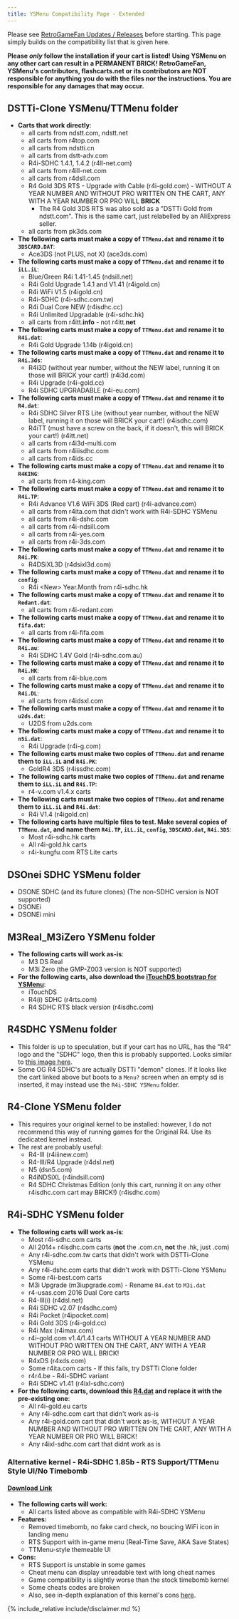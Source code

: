 ```yaml
---
title: YSMenu Compatibility Page - Extended
---
```


Please see [RetroGameFan Updates / Releases](https://gbatemp.net/threads/267243/) before starting. This page simply builds on the compatibility list that is given here.

**Please *only* follow the installation if your cart is listed! Using YSMenu on any other cart can result in a PERMANENT BRICK! RetroGameFan, YSMenu's contributors, flashcarts.net or its contributors are NOT responsible for anything you do with the files nor the instructions. You are responsible for any damages that may occur.**

## DSTTi-Clone YSMenu/TTMenu folder
- **Carts that work directly**:
    - all carts from ndstt.com, ndstt.net
    - all carts from r4top.com
    - all carts from ndstti.cn
    - all carts from dstt-adv.com
    - R4i-SDHC 1.4.1, 1.4.2 (r4ll-net.com)
    - all carts from r4ill-net.com
    - all carts from r4dsll.com
    - R4 Gold 3DS RTS - Upgrade with Cable (r4i-gold.com) - WITHOUT A YEAR NUMBER AND WITHOUT PRO WRITTEN ON THE CART, ANY WITH A YEAR NUMBER OR PRO WILL **BRICK**
        - The R4 Gold 3DS RTS was also sold as a "DSTTi Gold from ndstt.com". This is the same cart, just relabelled by an AliExpress seller.
    - all carts from pk3ds.com
- **The following carts must make a copy of `TTMenu.dat` and rename it to `3DSCARD.DAT`**:
    - Ace3DS (not PLUS, not X) (ace3ds.com)
- **The following carts must make a copy of `TTMenu.dat` and rename it to `iLL.iL`**:
    - Blue/Green R4i 1.41-1.45 (ndsill.net)
    - R4i Gold Upgrade 1.4.1 and V1.41 (r4igold.cn)
    - R4i WiFi V1.5 (r4igold.cn)
    - R4i-SDHC (r4i-sdhc.com.tw)
    - R4i Dual Core NEW (r4isdhc.cc)
    - R4i Unlimited Upgradable (r4i-sdhc.hk)
    - all carts from r4itt.**info** - not r4itt.**net**
- **The following carts must make a copy of `TTMenu.dat` and rename it to `R4i.dat`**:
    - R4i Gold Upgrade 1.14b (r4igold.cn)
- **The following carts must make a copy of `TTMenu.dat` and rename it to `R4i.3ds`**:
    - R4i3D (without year number, without the NEW label, running it on those will BRICK your cart!) (r4i3d.com)
    - R4i Upgrade (r4i-gold.cc)
    - R4i SDHC UPGRADABLE (r4i-eu.com)
- **The following carts must make a copy of `TTMenu.dat` and rename it to `R4.dat`**:
    - R4i SDHC Silver RTS Lite (without year number, without the NEW label, running it on those will BRICK your cart!) (r4isdhc.com)
    - R4iTT (must have a screw on the back, if it doesn't, this will BRICK your cart!) (r4itt.net)
    - all carts from r4i3d-multi.com
    - all carts from r4iiisdhc.com
    - all carts from r4ids.cc
- **The following carts must make a copy of `TTMenu.dat` and rename it to `R4KING`**:
    - all carts from r4-king.com
- **The following carts must make a copy of `TTMenu.dat` and rename it to `R4i.TP`**:
    - R4i Advance V1.6 WiFi 3DS (Red cart) (r4i-advance.com)
    - all carts from r4ita.com that didn't work with R4i-SDHC YSMenu
    - all carts from r4i-dshc.com
    - all carts from r4i-ndsill.com
    - all carts from r4i-yes.com
    - all carts from r4i-3ds.com
- **The following carts must make a copy of `TTMenu.dat` and rename it to `R4i.PK`**:
    - R4DSiXL3D (r4dsixl3d.com)
- **The following carts must make a copy of `TTMenu.dat` and rename it to `config`**:
    - R4i &#60;New&gt; Year.Month from r4i-sdhc.hk
- **The following carts must make a copy of `TTMenu.dat` and rename it to `Redant.dat`**:
    - all carts from r4i-redant.com
- **The following carts must make a copy of `TTMenu.dat` and rename it to `fifa.dat`**:
    - all carts from r4i-fifa.com
- **The following carts must make a copy of `TTMenu.dat` and rename it to `R4i.au`**:
    - R4i SDHC 1.4V Gold (r4i-sdhc.com.au)
- **The following carts must make a copy of `TTMenu.dat` and rename it to `R4i.HK`**:
    - all carts from r4i-blue.com
- **The following carts must make a copy of `TTMenu.dat` and rename it to `R4i.DL`**:
    - all carts from r4idsxl.com
- **The following carts must make a copy of `TTMenu.dat` and rename it to `u2ds.dat`**:
    - U2DS from u2ds.com
- **The following carts must make a copy of `TTMenu.dat` and rename it to `n5i.dat`**:
    - R4i Upgrade (r4i-g.com)
- **The following carts must make two copies of `TTMenu.dat` and rename them to `iLL.iL` and `R4i.PK`**:
    - GoldR4 3DS (r4issdhc.com)
- **The following carts must make two copies of `TTMenu.dat` and rename them to `iLL.iL` and `R4i.TP`**:
    - r4-v.com v1.4.x carts
- **The following carts must make two copies of `TTMenu.dat` and rename them to `iLL.iL` and `R4i.dat`**:
    - R4i V1.4 (r4igold.cn)
- **The following carts have multiple files to test. Make several copies of `TTMenu.dat`, and name them `R4i.TP`, `iLL.iL`, `config`, `3DSCARD.dat`, `R4i.3DS`**:
    - Most r4i-sdhc.hk carts
    - All r4i-gold.hk carts
    - r4i-kungfu.com RTS Lite carts

## DSOnei SDHC YSMenu folder
- DSONE SDHC (and its future clones) (The non-SDHC version is NOT supported)
- DSONEi
- DSONEi mini

## M3Real_M3iZero YSMenu folder
- **The following carts will work as-is**:
    - M3 DS Real
    - M3i Zero (the GMP-Z003 version is NOT supported)
- **For the following carts, also download the [iTouchDS bootstrap for YSMenu](https://gbatemp.net/download/37368/)**:
    - iTouchDS
    - R4(i) SDHC (r4rts.com)
    - R4 SDHC RTS black version (r4isdhc.com)

## R4SDHC YSMenu folder
- This folder is up to speculation, but if your cart has no URL, has the "R4" logo and the "SDHC" logo, then this is probably supported. Looks similar to [this image here](https://i.redd.it/sy1w7d1s2fc81.jpg).
- Some OG R4 SDHC's are actually DSTTi "demon" clones. If it looks like the cart linked above but boots to a `Menu?` screen when an empty sd is inserted, it may instead use the `R4i-SDHC YSMenu` folder.

## R4-Clone YSMenu folder
- This requires your original kernel to be installed: however, I do not recommend this way of running games for the Original R4. Use its dedicated kernel instead.
- The rest are probably useful:
    - R4-III (r4iiinew.com)
    - R4-III/R4 Upgrade (r4dsl.net)
    - N5 (dsn5.com)
    - R4iNDSiXL (r4indsill.com)
    - R4 SDHC Christmas Edition (only this cart, running it on any other r4isdhc.com cart may BRICK!) (r4isdhc.com)

## R4i-SDHC YSMenu folder
- **The following carts will work as-is**:
    - Most r4i-sdhc.com carts
    - All 2014+ r4isdhc.com carts (**not** the .com.cn, **not** the .hk, just .com)
    - Any r4i-sdhc.com.tw carts that didn't work with DSTTi-Clone YSMenu
    - Any r4i-dshc.com carts that didn't work with DSTTi-Clone YSMenu
    - Some r4i-best.com carts
    - M3i Upgrade (m3iupgrade.com) - Rename `R4.dat` to `M3i.dat`
    - r4-usas.com 2016 Dual Core carts
    - R4-III(i) (r4dsl.net)
    - R4i SDHC v2.07 (r4sdhc.com)
    - R4i Pocket (r4ipocket.com)
    - R4i Gold 3DS (r4i-gold.cc)
    - R4i Max (r4imax.com)
    - r4i-gold.com v1.4/1.4.1 carts WITHOUT A YEAR NUMBER AND WITHOUT PRO WRITTEN ON THE CART, ANY WITH A YEAR NUMBER OR PRO WILL BRICK!
    - R4xDS (r4xds.com)
    - Some r4ita.com carts - If this fails, try DSTTi Clone folder
    - r4r4.be - R4i-SDHC variant
    - R4i SDHC v1.41 (r4ixl-sdhc.com)
- **For the following carts, download this [R4.dat](http://flashcard-archive.ds-homebrew.com/YSMenu/DEMON_common/R4.dat) and replace it with the pre-existing one**:
    - All r4i-gold.eu carts
    - Any r4i-sdhc.com cart that didn't work as-is
    - Any r4i-gold.com cart that didn't work as-is, WITHOUT A YEAR NUMBER AND WITHOUT PRO WRITTEN ON THE CART, ANY WITH A YEAR NUMBER OR PRO WILL BRICK!
    - Any r4ixl-sdhc.com cart that didnt work as is

### Alternative kernel - R4i-SDHC 1.85b - RTS Support/TTMenu Style UI/No Timebomb
#### [Download Link](https://flashcard-archive.ds-homebrew.com/r4i-sdhc.com/old/r4i-sdhc.com_DEMON_1.85b-notimebomb.zip)
- **The following carts will work:**
    - All carts listed above as compatible with R4i-SDHC YSMenu
- **Features:**
    - Removed timebomb, no fake card check, no boucing WiFi icon in landing menu
    - RTS Support with in-game menu (Real-Time Save, AKA Save States)
    - TTMenu-style themeable UI
- **Cons:**
    - RTS Support is unstable in some games
    - Cheat menu can display unreadable text with long cheat names
    - Game compatibility is slightly worse than the stock timebomb kernel
    - Some cheats codes are broken
    - Also, see in-depth explanation of this kernel's cons [here](https://i.imgur.com/V1W2GGQ.png).

{% include_relative include/disclaimer.md %}
